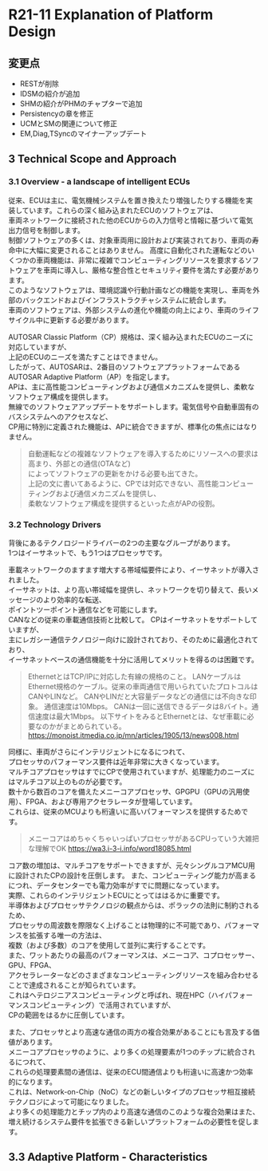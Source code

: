 # R21-11 Explanation of Platform Design
## 変更点
* RESTが削除  
* IDSMの紹介が追加  
* SHMの紹介がPHMのチャプターで追加  
* Persistencyの章を修正  
* UCMとSMの関連について修正  
* EM,Diag,TSyncのマイナーアップデート  

## 3 Technical Scope and Approach
### 3.1 Overview - a landscape of intelligent ECUs
従来、ECUは主に、電気機械システムを置き換えたり増強したりする機能を実装しています。これらの深く組み込まれたECUのソフトウェアは、  
車両ネットワークに接続された他のECUからの入力信号と情報に基づいて電気出力信号を制御します。  
制御ソフトウェアの多くは、対象車両用に設計および実装されており、車両の寿命中に大幅に変更されることはありません。
高度に自動化された運転などのいくつかの車両機能は、非常に複雑でコンピューティングリソースを要求するソフトウェアを車両に導入し、厳格な整合性とセキュリティ要件を満たす必要があります。  
このようなソフトウェアは、環境認識や行動計画などの機能を実現し、車両を外部のバックエンドおよびインフラストラクチャシステムに統合します。  
車両のソフトウェアは、外部システムの進化や機能の向上により、車両のライフサイクル中に更新する必要があります。  
  
AUTOSAR Classic Platform（CP）規格は、深く組み込まれたECUのニーズに対応していますが、  
上記のECUのニーズを満たすことはできません。  
したがって、AUTOSARは、2番目のソフトウェアプラットフォームであるAUTOSAR Adaptive Platform（AP）を指定します。  
APは、主に高性能コンピューティングおよび通信メカニズムを提供し、柔軟なソフトウェア構成を提供します。  
無線でのソフトウェアアップデートをサポートします。電気信号や自動車固有のバスシステムへのアクセスなど、  
CP用に特別に定義された機能は、APに統合できますが、標準化の焦点にはなりません。  

> 自動運転などの複雑なソフトウェアを導入するためにリソースへの要求は高まり、外部との通信(OTAなど)  
> によってソフトウェアの更新をかける必要も出てきた。  
> 上記の文に書いてあるように、CPでは対応できない、高性能コンピューティングおよび通信メカニズムを提供し、  
> 柔軟なソフトウェア構成を提供するといった点がAPの役割。

### 3.2 Technology Drivers
背後にあるテクノロジードライバーの2つの主要なグループがあります。  
1つはイーサネットで、もう1つはプロセッサです。  

車載ネットワークのますます増大する帯域幅要件により、イーサネットが導入されました。  
イーサネットは、より高い帯域幅を提供し、ネットワークを切り替えて、長いメッセージのより効率的な転送、  
ポイントツーポイント通信などを可能にします。  
CANなどの従来の車載通信技術と比較して。 CPはイーサネットをサポートしていますが、  
主にレガシー通信テクノロジー向けに設計されており、そのために最適化されており、  
イーサネットベースの通信機能を十分に活用してメリットを得るのは困難です。  

> EthernetとはTCP/IPに対応した有線の規格のこと。
> LANケーブルはEthernet規格のケーブル。従来の車両通信で用いられていたプロトコルはCANやLINなど。
> CANやLINだと大容量データなどの通信には不向きな印象。
> 通信速度は10Mbps。
> CANは一回に送信できるデータは8バイト。通信速度は最大1Mbps。
> 以下サイトをみるとEthernetとは、なぜ車載に必要なのかがまとめられている。
> https://monoist.itmedia.co.jp/mn/articles/1905/13/news008.html

同様に、車両がさらにインテリジェントになるにつれて、  
プロセッサのパフォーマンス要件は近年非常に大きくなっています。  
マルチコアプロセッサはすでにCPで使用されていますが、処理能力のニーズにはマルチコア以上のものが必要です。  
数十から数百のコアを備えたメニーコアプロセッサ、GPGPU（GPUの汎用使用）、FPGA、および専用アクセラレータが登場しています。  
これらは、従来のMCUよりも桁違いに高いパフォーマンスを提供するためです。

> メニーコアはめちゃくちゃいっぱいプロセッサがあるCPUっていう大雑把な理解でOK
> https://wa3.i-3-i.info/word18085.html

コア数の増加は、マルチコアをサポートできますが、元々シングルコアMCU用に設計されたCPの設計を圧倒します。 
また、コンピューティング能力が高まるにつれ、データセンターでも電力効率がすでに問題になっています。  
実際、これらのインテリジェントECUにとってははるかに重要です。  
半導体およびプロセッサテクノロジの観点からは、ポラックの法則に制約されるため、  
プロセッサの周波数を際限なく上げることは物理的に不可能であり、パフォーマンスを拡張する唯一の方法は、  
複数（および多数）のコアを使用して並列に実行することです。  
また、ワットあたりの最高のパフォーマンスは、メニーコア、コプロセッサー、GPU、FPGA、  
アクセラレーターなどのさまざまなコンピューティングリソースを組み合わせることで達成されることが知られています。  
これはヘテロジニアスコンピューティングと呼ばれ、現在HPC（ハイパフォーマンスコンピューティング）で活用されていますが、  
CPの範囲をはるかに圧倒しています。

また、プロセッサとより高速な通信の両方の複合効果があることにも言及する価値があります。  
メニーコアプロセッサのように、より多くの処理要素が1つのチップに統合されるにつれて、  
これらの処理要素間の通信は、従来のECU間通信よりも桁違いに高速かつ効率的になります。  
これは、Network-on-Chip（NoC）などの新しいタイプのプロセッサ相互接続テクノロジによって可能になりました。  
より多くの処理能力とチップ内のより高速な通信のこのような複合効果はまた、  
増え続けるシステム要件を拡張できる新しいプラットフォームの必要性を促します。

## 3.3 Adaptive Platform - Characteristics
